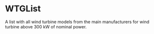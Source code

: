 WTGList
=======

A list with all wind turbine models from the main manufacturers for wind turbine above 300 kW of nominal power. 
